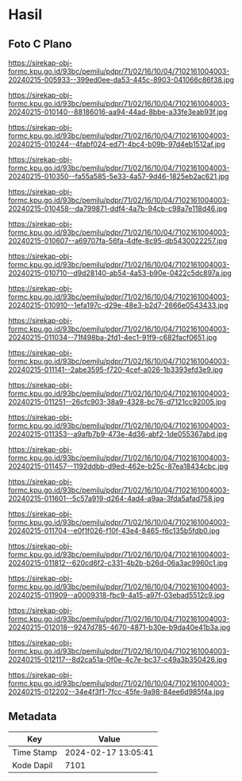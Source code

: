 # Hasil

## Foto C Plano

https://sirekap-obj-formc.kpu.go.id/93bc/pemilu/pdpr/71/02/16/10/04/7102161004003-20240215-005933--399ed0ee-da53-445c-8903-041066c86f38.jpg

https://sirekap-obj-formc.kpu.go.id/93bc/pemilu/pdpr/71/02/16/10/04/7102161004003-20240215-010140--88186016-aa94-44ad-8bbe-a33fe3eab93f.jpg

https://sirekap-obj-formc.kpu.go.id/93bc/pemilu/pdpr/71/02/16/10/04/7102161004003-20240215-010244--4fabf024-ed71-4bc4-b09b-97d4eb1512af.jpg

https://sirekap-obj-formc.kpu.go.id/93bc/pemilu/pdpr/71/02/16/10/04/7102161004003-20240215-010350--fa55a585-5e33-4a57-9d46-1825eb2ac621.jpg

https://sirekap-obj-formc.kpu.go.id/93bc/pemilu/pdpr/71/02/16/10/04/7102161004003-20240215-010458--da799871-ddf4-4a7b-94cb-c98a7e118d46.jpg

https://sirekap-obj-formc.kpu.go.id/93bc/pemilu/pdpr/71/02/16/10/04/7102161004003-20240215-010607--a69707fa-56fa-4dfe-8c95-db5430022257.jpg

https://sirekap-obj-formc.kpu.go.id/93bc/pemilu/pdpr/71/02/16/10/04/7102161004003-20240215-010710--d9d28140-ab54-4a53-b90e-0422c5dc897a.jpg

https://sirekap-obj-formc.kpu.go.id/93bc/pemilu/pdpr/71/02/16/10/04/7102161004003-20240215-010910--1efa197c-d29e-48e3-b2d7-2666e0543433.jpg

https://sirekap-obj-formc.kpu.go.id/93bc/pemilu/pdpr/71/02/16/10/04/7102161004003-20240215-011034--71f498ba-2fd1-4ec1-91f9-c682facf0651.jpg

https://sirekap-obj-formc.kpu.go.id/93bc/pemilu/pdpr/71/02/16/10/04/7102161004003-20240215-011141--2abe3595-f720-4cef-a026-1b3393efd3e9.jpg

https://sirekap-obj-formc.kpu.go.id/93bc/pemilu/pdpr/71/02/16/10/04/7102161004003-20240215-011251--26cfc903-38a9-4328-bc76-d7121cc92005.jpg

https://sirekap-obj-formc.kpu.go.id/93bc/pemilu/pdpr/71/02/16/10/04/7102161004003-20240215-011353--a9afb7b9-473e-4d36-abf2-1de055367abd.jpg

https://sirekap-obj-formc.kpu.go.id/93bc/pemilu/pdpr/71/02/16/10/04/7102161004003-20240215-011457--1192ddbb-d9ed-462e-b25c-87ea18434cbc.jpg

https://sirekap-obj-formc.kpu.go.id/93bc/pemilu/pdpr/71/02/16/10/04/7102161004003-20240215-011601--5c57a919-d264-4ad4-a9aa-3fda5afad758.jpg

https://sirekap-obj-formc.kpu.go.id/93bc/pemilu/pdpr/71/02/16/10/04/7102161004003-20240215-011704--e0f1f026-f10f-43e4-8465-f6c135b5fdb0.jpg

https://sirekap-obj-formc.kpu.go.id/93bc/pemilu/pdpr/71/02/16/10/04/7102161004003-20240215-011812--620cd6f2-c331-4b2b-b26d-06a3ac9960c1.jpg

https://sirekap-obj-formc.kpu.go.id/93bc/pemilu/pdpr/71/02/16/10/04/7102161004003-20240215-011909--a0009318-fbc9-4a15-a97f-03ebad5512c9.jpg

https://sirekap-obj-formc.kpu.go.id/93bc/pemilu/pdpr/71/02/16/10/04/7102161004003-20240215-012018--9247d785-4670-4871-b30e-b9da40e41b3a.jpg

https://sirekap-obj-formc.kpu.go.id/93bc/pemilu/pdpr/71/02/16/10/04/7102161004003-20240215-012117--8d2ca51a-0f0e-4c7e-bc37-c49a3b350426.jpg

https://sirekap-obj-formc.kpu.go.id/93bc/pemilu/pdpr/71/02/16/10/04/7102161004003-20240215-012202--34e4f3f1-7fcc-45fe-9a98-84ee6d985f4a.jpg


## Metadata

| Key        | Value               |
| ---------- | ------------------- |
| Time Stamp | 2024-02-17 13:05:41 |
| Kode Dapil | 7101                |



